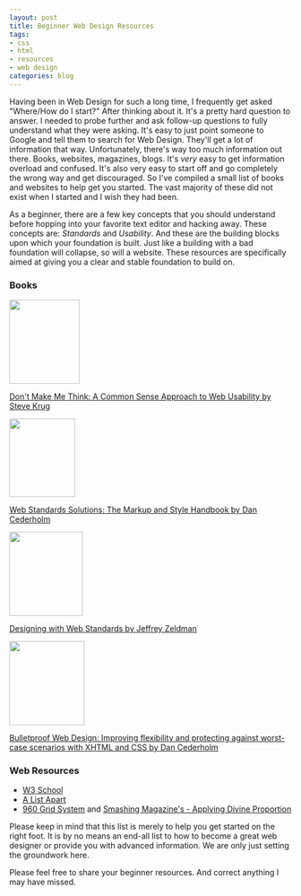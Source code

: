```yaml
--- 
layout: post
title: Beginner Web Design Resources
tags: 
- css
- html
- resources
- web design
categories: blog
---
```

Having been in Web Design for such a long time, I frequently get asked "Where/How do I start?" After thinking about it. It's a pretty hard question to answer. I needed to probe further and ask follow-up questions to fully understand what they were asking. It's easy to just point someone to Google and tell them to search for Web Design. They'll get a lot of information that way. Unfortunately, there's way too much information out there. Books, websites, magazines, blogs. It's <em>very</em> easy to get information overload and confused. It's also very easy to start off and go completely the wrong way and get discouraged. So I've compiled a small list of books and websites to help get you started. The vast majority of these did not exist when I started and I wish they had been.

<!--more-->

As a beginner, there are a few key concepts that you should understand before hopping into your favorite text editor and hacking away. These concepts are: <em>Standards </em>and <em>Usability</em>. And these are the building blocks upon which your foundation is built. Just like a building with a bad foundation will collapse, so will a website. These resources are specifically aimed at giving you a clear and stable foundation to build on.
<h3>Books</h3>
<a href="http://www.amazon.com/gp/product/0321344758?ie=UTF8&amp;tag=jotwa-20&amp;linkCode=as2&amp;camp=1789&amp;creative=390957&amp;creativeASIN=0321344758"><img class="alignnone size-thumbnail wp-image-160" src="http://www.johntwang.com/blogturbo.paulstamatiou.com/uploads/2008/11/51w8l2zy3wl_sl160_-125x150.jpg" alt="" width="125" height="150" /></a>

<a href="http://www.amazon.com/gp/product/0321344758?ie=UTF8&amp;tag=jotwa-20&amp;linkCode=as2&amp;camp=1789&amp;creative=390957&amp;creativeASIN=0321344758" target="_blank">Don't Make Me Think: A Common Sense Approach to Web Usability by Steve Krug</a>

<a href="http://www.amazon.com/gp/product/1590593812?ie=UTF8&amp;tag=jotwa-20&amp;linkCode=as2&amp;camp=1789&amp;creative=390957&amp;creativeASIN=1590593812"><img class="alignnone size-thumbnail wp-image-158" src="http://johntwang.local:8888turbo.paulstamatiou.com/uploads/2008/11/11kwrcbea1l_sl160_1.jpg" alt="" width="117" height="140" /></a><a href="http://www.amazon.com/gp/product/1590593812?ie=UTF8&amp;tag=jotwa-20&amp;linkCode=as2&amp;camp=1789&amp;creative=390957&amp;creativeASIN=1590593812" target="_blank"></a>

<a href="http://www.amazon.com/gp/product/1590593812?ie=UTF8&amp;tag=jotwa-20&amp;linkCode=as2&amp;camp=1789&amp;creative=390957&amp;creativeASIN=1590593812" target="_blank">Web Standards Solutions: The Markup and Style Handbook by Dan Cederholm</a>

<a href="http://www.amazon.com/gp/product/0321385551?ie=UTF8&amp;tag=jotwa-20&amp;linkCode=as2&amp;camp=1789&amp;creative=390957&amp;creativeASIN=0321385551"><img class="alignnone size-thumbnail wp-image-159" src="http://www.johntwang.com/blogturbo.paulstamatiou.com/uploads/2008/11/41wtqiateyl_sl160_-131x150.jpg" alt="" width="131" height="150" /></a>

<a href="http://www.amazon.com/gp/product/0321385551?ie=UTF8&amp;tag=jotwa-20&amp;linkCode=as2&amp;camp=1789&amp;creative=390957&amp;creativeASIN=0321385551" target="_blank">Designing with Web Standards by Jeffrey Zeldman</a>

<a href="http://www.amazon.com/gp/product/0321509021?ie=UTF8&amp;tag=jotwa-20&amp;linkCode=as2&amp;camp=1789&amp;creative=390957&amp;creativeASIN=0321509021"><img class="alignnone size-thumbnail wp-image-161" src="http://www.johntwang.com/blogturbo.paulstamatiou.com/uploads/2008/11/512trq74cnl_sl160_-134x150.jpg" alt="" width="134" height="150" /></a>

<a href="http://www.amazon.com/gp/product/0321509021?ie=UTF8&amp;tag=jotwa-20&amp;linkCode=as2&amp;camp=1789&amp;creative=390957&amp;creativeASIN=0321509021" target="_blank">Bulletproof Web Design: Improving flexibility and protecting against worst-case scenarios with XHTML and CSS by Dan Cederholm</a>
<h3>Web Resources</h3>
<ul>
	<li><a href="http://www.w3schools.com/" target="_blank">W3 School</a></li>
	<li><a href="http://www.alistapart.com/" target="_blank">A List Apart</a></li>
	<li><a href="http://960.gs/" target="_blank">960 Grid System</a> and <a href="http://www.smashingmagazine.com/2008/05/29/applying-divine-proportion-to-web-design/" target="_blank">Smashing Magazine's - Applying Divine Proportion</a></li>
</ul>
Please keep in mind that this list is merely to help you get started on the right foot. It is by no means an end-all list to how to become a great web designer or provide you with advanced information. We are only just setting the groundwork here.

Please feel free to share your beginner resources. And correct anything I may have missed.
